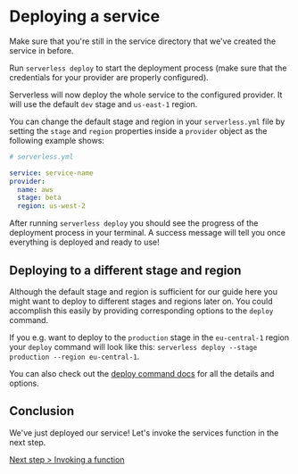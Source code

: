 <!--
title: Deploying Serverless Services
layout: Page
-->

# Deploying a service

Make sure that you're still in the service directory that we've created the service in before.

Run `serverless deploy` to start the deployment process (make sure that the credentials for your provider are properly configured).

Serverless will now deploy the whole service to the configured provider. It will use the default `dev` stage and `us-east-1` region.

You can change the default stage and region in your `serverless.yml` file by setting the `stage` and `region` properties inside a `provider` object as the following example shows:

```yml
# serverless.yml

service: service-name
provider:
  name: aws
  stage: beta
  region: us-west-2
```

After running `serverless deploy` you should see the progress of the deployment process in your terminal.
A success message will tell you once everything is deployed and ready to use!

## Deploying to a different stage and region

Although the default stage and region is sufficient for our guide here you might want to deploy to different stages and
regions later on. You could accomplish this easily by providing corresponding options to the `deploy` command.

If you e.g. want to deploy to the `production` stage in the `eu-central-1` region your `deploy` command will look like
this: `serverless deploy --stage production --region eu-central-1`.

You can also check out the [deploy command docs](../03-cli-reference/deploy.md) for all the details and options.

## Conclusion

We've just deployed our service! Let's invoke the services function in the next step.

[Next step > Invoking a function](./04-invoking-functions.md)
